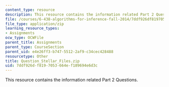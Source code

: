 ```yaml
---
content_type: resource
description: This resource contains the information related Part 2 Questions.
file: /courses/6-438-algorithms-for-inference-fall-2014/7ddf926df8197053664ef189694e6d3c_Question_Stellar_Files.zip
file_type: application/zip
learning_resource_types:
- Assignments
ocw_type: OCWFile
parent_title: Assignments
parent_type: CourseSection
parent_uid: e4e26ff3-b747-5512-2af9-c34cec428488
resourcetype: Other
title: Question_Stellar_Files.zip
uid: 7ddf926d-f819-7053-664e-f189694e6d3c
---
```

This resource contains the information related Part 2 Questions.

